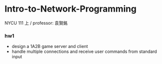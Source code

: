 # Intro-to-Network-Programming
NYCU 111 上 / professor: 袁賢銘

### hw1
- design a 1A2B game server and client
- handle multiple connections and receive user commands from standard input
